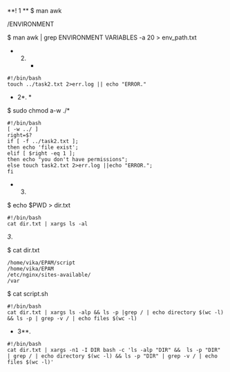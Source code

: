 **! 1 **
$ man awk 

/ENVIRONMENT

$ man awk | grep ENVIRONMENT VARIABLES -a 20 > env_path.txt

* 2. *                                                                            
```
#!/bin/bash
touch ../task2.txt 2>err.log || echo "ERROR."
```

* 2*. *

$ sudo chmod a-w ./*

```
#!/bin/bash
[ -w ../ ]
right=$?
if [ -f ../task2.txt ];
then echo 'file exist'; 
elif [ $right -eq 1 ];
then echo "you don't have permissions";
else touch task2.txt 2>err.log ||echo "ERROR.";
fi
```
* 3.
$ echo $PWD > dir.txt

```
#!/bin/bash
cat dir.txt | xargs ls -al
```

*3*.

 $ cat dir.txt
```
/home/vika/EPAM/script
/home/vika/EPAM
/etc/nginx/sites-available/
/var
```
 $ cat script.sh
```
#!/bin/bash
cat dir.txt | xargs ls -alp && ls -p |grep / | echo directory $(wc -l) && ls -p | grep -v / | echo files $(wc -l)
```

* 3**.
```
#!/bin/bash
cat dir.txt | xargs -n1 -I DIR bash -c 'ls -alp "DIR" &&  ls -p "DIR" | grep / | echo directory $(wc -l) && ls -p "DIR" | grep -v / | echo files $(wc -l)'
